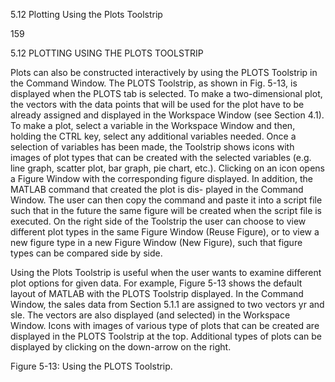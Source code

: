 5.12 Plotting Using the Plots Toolstrip

159

5.12 PLOTTING USING THE PLOTS TOOLSTRIP

Plots can also be constructed interactively by using the PLOTS Toolstrip in the
Command Window. The PLOTS Toolstrip, as shown in Fig. 5-13, is displayed
when the PLOTS tab is selected. To make a two-dimensional plot, the vectors
with the data points that will be used for the plot have to be already assigned
and  displayed  in  the  Workspace  Window  (see  Section  4.1).  To  make  a  plot,
select  a  variable  in  the  Workspace  Window  and  then,  holding  the  CTRL  key,
select  any  additional  variables  needed.  Once  a  selection  of  variables  has  been
made, the Toolstrip shows icons with images of plot types that can be created
with  the  selected  variables  (e.g.  line  graph,  scatter  plot,  bar  graph,  pie  chart,
etc.). Clicking on an icon opens a Figure Window with the corresponding figure
displayed.  In  addition,  the  MATLAB  command  that  created  the  plot  is  dis-
played  in  the  Command  Window.  The  user  can  then  copy  the  command  and
paste it into a script file such that in the future the same figure will be created
when the script file is executed. On the right side of the Toolstrip the user can
choose to view different plot types in the same Figure Window (Reuse Figure),
or to view a new figure type in a new Figure Window (New Figure), such that
figure types can be compared side by side.

Using the Plots Toolstrip is useful when the user wants to examine different
plot options for given data. For example, Figure 5-13 shows the default layout
of MATLAB with the PLOTS Toolstrip displayed. In the Command Window,
the sales data from Section 5.1.1 are assigned to two vectors yr and sle. The
vectors are also displayed (and selected) in the Workspace Window. Icons with
images of various type of plots that can be created are displayed in the PLOTS
Toolstrip at the top. Additional types of plots can be displayed by clicking on
the down-arrow on the right.

Figure 5-13:  Using the PLOTS Toolstrip.

